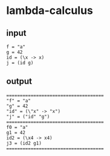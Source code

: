 # lambda-calculus

## input

    f = "a"
    g = 42
    id = (\x -> x)
    j = (id g)

## output

    ====================================
    "f" = "a"
    "g" = 42
    "id" = (\"x" -> "x")
    "j" = ("id" "g")
    ====================================
    f0 = "a"
    g1 = 42
    id2 = (\x4 -> x4)
    j3 = (id2 g1)
    ====================================

